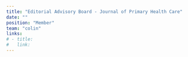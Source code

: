 ```yaml
---
title: "Editorial Advisory Board - Journal of Primary Health Care"
date: ""
position: "Member"
team: "colin"
links:
# - title:
#   link:
---
```

